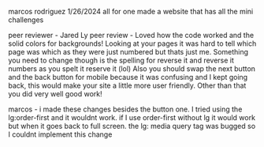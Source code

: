 marcos rodriguez 
1/26/2024
all for one
made a website that has all the mini challenges

peer reviewer - Jared Ly
peer review - 
Loved how the code worked and the solid colors for backgrounds! 
Looking at your pages it was hard to tell which page was which as they were just numbered but thats just me. 
Something you need to change though is the spelling for reverse it and reverse it numbers as you spelt it reserve it (lol)
Also you should swap the next button and the back button for mobile because it was confusing and I kept going back, this would make your site a little more user friendly.
Other than that you did very well good work!

marcos - i made these changes besides the button one. I tried using the lg:order-first and it wouldnt work. if I use order-first without lg it would work but when it goes back to full screen. the lg: media query tag was bugged so I couldnt implement this change
